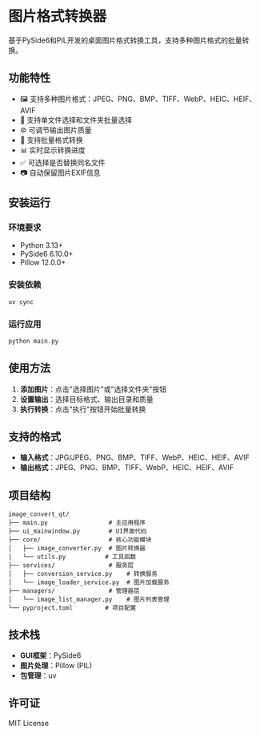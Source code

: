 # 图片格式转换器

基于PySide6和PIL开发的桌面图片格式转换工具，支持多种图片格式的批量转换。

## 功能特性

- 🖼️ 支持多种图片格式：JPEG、PNG、BMP、TIFF、WebP、HEIC、HEIF、AVIF
- 📁 支持单文件选择和文件夹批量选择
- ⚙️ 可调节输出图片质量
- 🔄 支持批量格式转换
- 📊 实时显示转换进度
- ✅ 可选择是否替换同名文件
- 📷 自动保留图片EXIF信息

## 安装运行

### 环境要求
- Python 3.13+
- PySide6 6.10.0+
- Pillow 12.0.0+

### 安装依赖
```bash
uv sync
```

### 运行应用
```bash
python main.py
```

## 使用方法

1. **添加图片**：点击"选择图片"或"选择文件夹"按钮
2. **设置输出**：选择目标格式、输出目录和质量
3. **执行转换**：点击"执行"按钮开始批量转换

## 支持的格式

- **输入格式**：JPG/JPEG、PNG、BMP、TIFF、WebP、HEIC、HEIF、AVIF
- **输出格式**：JPEG、PNG、BMP、TIFF、WebP、HEIC、HEIF、AVIF

## 项目结构

```
image_convert_qt/
├── main.py                 # 主应用程序
├── ui_mainwindow.py        # UI界面代码
├── core/                   # 核心功能模块
│   ├── image_converter.py  # 图片转换器
│   └── utils.py           # 工具函数
├── services/               # 服务层
│   ├── conversion_service.py    # 转换服务
│   └── image_loader_service.py  # 图片加载服务
├── managers/               # 管理器层
│   └── image_list_manager.py    # 图片列表管理
└── pyproject.toml         # 项目配置
```

## 技术栈

- **GUI框架**：PySide6
- **图片处理**：Pillow (PIL)
- **包管理**：uv

## 许可证

MIT License